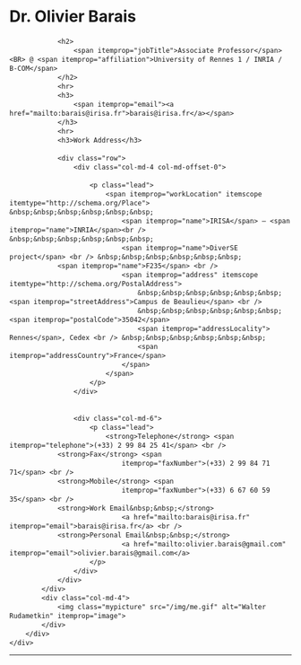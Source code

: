 <!-- # Dr. Olivier Barais   -->
<div class="container">
    <div itemscope itemtype="http://schema.org/Person">
        <div class="row">
            <div class="col-md-8">
                <h1>
                    <span itemprop="honorificPrefix">Dr.</span> <span itemprop="name">Olivier Barais 
                    </span>
                </h1>

                <h2>
                    <span itemprop="jobTitle">Associate Professor</span> <BR> @ <span itemprop="affiliation">University of Rennes 1 / INRIA / B-COM</span>
                </h2>
                <hr>
                <h3>
                    <span itemprop="email"><a href="mailto:barais@irisa.fr">barais@irisa.fr</a></span>
                </h3>
                <hr>
                <h3>Work Address</h3>

                <div class="row">
                    <div class="col-md-4 col-md-offset-0">

                        <p class="lead">
                            <span itemprop="workLocation" itemscope itemtype="http://schema.org/Place"> &nbsp;&nbsp;&nbsp;&nbsp;&nbsp;&nbsp;
                                <span itemprop="name">IRISA</span> – <span itemprop="name">INRIA</span><br /> &nbsp;&nbsp;&nbsp;&nbsp;&nbsp;&nbsp;
                                <span itemprop="name">DiverSE project</span> <br /> &nbsp;&nbsp;&nbsp;&nbsp;&nbsp;&nbsp;
 				<span itemprop="name">F235</span> <br />
                                <span itemprop="address" itemscope itemtype="http://schema.org/PostalAddress">
                                    &nbsp;&nbsp;&nbsp;&nbsp;&nbsp;&nbsp;<span itemprop="streetAddress">Campus de Beaulieu</span> <br /> 
                                    &nbsp;&nbsp;&nbsp;&nbsp;&nbsp;&nbsp;<span itemprop="postalCode">35042</span>
                                    <span itemprop="addressLocality"> Rennes</span>, Cedex <br /> &nbsp;&nbsp;&nbsp;&nbsp;&nbsp;&nbsp;
                                    <span itemprop="addressCountry">France</span>
                                </span>
                            </span>
                        </p>
                    </div>
                

                    <div class="col-md-6">
                        <p class="lead">
                            <strong>Telephone</strong> <span itemprop="telephone">(+33) 2 99 84 25 41</span> <br />
			    <strong>Fax</strong> <span
                                itemprop="faxNumber">(+33) 2 99 84 71 71</span> <br /> 
 				<strong>Mobile</strong> <span
                                itemprop="faxNumber">(+33) 6 67 60 59 35</span> <br /> 
				<strong>Work Email&nbsp;&nbsp;</strong>
                                <a href="mailto:barais@irisa.fr" itemprop="email">barais@irisa.fr</a> <br />
				<strong>Personal Email&nbsp;&nbsp;</strong>
                                <a href="mailto:olivier.barais@gmail.com" itemprop="email">olivier.barais@gmail.com</a>
                        </p>
                    </div>
                </div>
            </div>
            <div class="col-md-4">
                <img class="mypicture" src="/img/me.gif" alt="Walter Rudametkin" itemprop="image">
            </div>
        </div>
    </div>
</div>

<hr>
